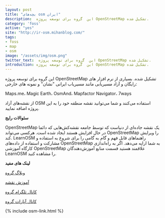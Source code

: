 ```yaml
---
layout: post
title: "بچه‌های osm ایران"
description:  این  گروه برای توسعه پروژه OpenStreetMap تشکیل شده.
category: 'foss'
active: "yes"
site: "http://ir-osm.mihanblog.com/"
tags:
- foss
- map
- osm
image: "/assets/img/osm.png"
twitter_text:  این  گروه برای توسعه پروژه OpenStreetMap تشکیل شده.
introduction: این  گروه برای توسعه پروژه OpenStreetMap تشکیل شده.
---
```


این  گروه برای توسعه پروژه OpenStreetMap تشکیل شده. بسیاری از نرم افزار های رایگان و آزاد مسیریابی مانند مسیریاب ایرانی "نشان" و نمونه های خارجی:

 Maps.me، Magic Earth، OsmAnd، Mapfactor Navigator، 7ways

از نقشه‌های آزاد OSM استفاده می‌کنند و شما می‌توانید نقشه منطقه خود را به این پروژه اضافه نمایید.






<p class="text-center" ><strong> سئوالات رایج </strong></p>

  OpenStreetMap یک نقشه جاده‌ای از دنیاست که توسط جامعه نقشه‌کش‌هایی که دائما در حال افزایش هستند ایجاد شده است.
 هرکسی می‌تواند OpenStreetMap را ویرایش کند.  LearnOSM راهنماهای قابل فهم و گام به گامی را برای شروع به استفاده و مشارکت و استفاده از داده‌های OpenStreetMap به شما اراپه می‌دهد. اگر به راه‌اندازی کارگاه آموزشی OpenStreetMap علاقمند هستید قسمت منابع آموزش‌دهندگان LearnOSM را مشاهده کنید.




<p class="text-center" ><strong> لینک های مفید </strong></p>


[وبلاگ گروه](http://ir-osm.mihanblog.com/)

[آموزش نقشه](http://ir-osm.mihanblog.com/post/5)

[کانال تلگرام گروه](https://t.me/openstreetmapir)

[کانال آپارات گروه](http://www.aparat.com/v/6h7G3)





{% include osm-link.html %}
